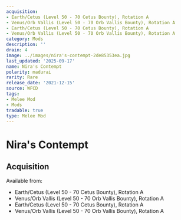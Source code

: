 ```yaml
---
acquisition:
- Earth/Cetus (Level 50 - 70 Cetus Bounty), Rotation A
- Venus/Orb Vallis (Level 50 - 70 Orb Vallis Bounty), Rotation A
- Earth/Cetus (Level 50 - 70 Cetus Bounty), Rotation A
- Venus/Orb Vallis (Level 50 - 70 Orb Vallis Bounty), Rotation A
category: Mods
description: ''
drain: 4
image: ../images/nira's-contempt-2de85353ea.jpg
last_updated: '2025-09-17'
name: Nira's Contempt
polarity: madurai
rarity: Rare
release_date: '2021-12-15'
source: WFCD
tags:
- Melee Mod
- Mods
tradable: true
type: Melee Mod
---
```


# Nira's Contempt

## Acquisition

Available from:
- Earth/Cetus (Level 50 - 70 Cetus Bounty), Rotation A
- Venus/Orb Vallis (Level 50 - 70 Orb Vallis Bounty), Rotation A
- Earth/Cetus (Level 50 - 70 Cetus Bounty), Rotation A
- Venus/Orb Vallis (Level 50 - 70 Orb Vallis Bounty), Rotation A

